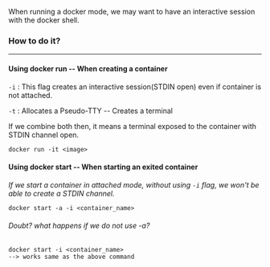 When running a docker mode, we may want to have an interactive session with the
docker shell.

### How to do it?
<hr>

#### Using docker run -- When creating a container

`-i` : This flag creates an interactive session(STDIN open) even if container is not attached.

`-t` : Allocates a Pseudo-TTY -- Creates a terminal

If we combine both then, it means a terminal exposed to the container with STDIN channel open.

```
docker run -it <image>
```


#### Using docker start -- When starting an exited container

<i>If we start a container in attached mode, without using `-i` flag, we won't be able to create a STDIN channel.</i>

```
docker start -a -i <container_name>
```

###### Doubt? what happens if we do not use -a?

```
docker start -i <container_name> 
--> works same as the above command
```